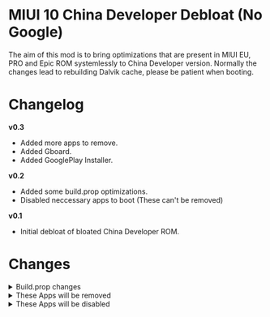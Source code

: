 
# MIUI 10 China Developer Debloat (No Google)

The aim of this mod is to bring optimizations that are present in MIUI EU, PRO and Epic ROM systemlessly to China Developer version.
Normally the changes lead to rebuilding Dalvik cache, please be patient when booting.

# Changelog

**v0.3**
- Added more apps to remove.
- Added Gboard.
- Added GooglePlay Installer.

**v0.2**
- Added some build.prop optimizations.
- Disabled neccessary apps to boot (These can't be removed)

**v0.1**
- Initial debloat of bloated China Developer ROM.

# Changes

<details>
  <summary>Build.prop changes</summary>

  * Telephone ring delay
  * Faster Boot-Animation FPS
  * Better Responsiveness & Speed
  * Better background memory management
  * Setup DNS servers
  * Support For IPV4 and IPV6
  * Network buffer tuning
  * Enable Quick Power-On Mode To Reduce Boot-Time
  * Indicator Hack
  * Camera2API
  * Increase jpg quality to 100%
  * Debugging Notification turned off
</details>

<details>
  <summary>These Apps will be removed</summary>

* **AnalyticsCore** *(/system/app/AnalyticsCore)*
* **BasicDreams** *(/system/app/BasicDreams)*
* **BugReport** *(/system/app/BugReport)*
* **CloudService** *(/system/app/CloudService)*
* **Email** *(/system/app/Email)*
* **GameCenter** *(/system/app/GameCenter)*
* **HybridAccessory** *(/system/app/HybridAccessory)*
* **HybridPlatform** *(/system/app/HybridPlatform)*
* **Joyose** *(/system/app/Joyose)*
* **MSA** *(/system/app/MSA)*
* **MetokNLP** *(/system/app/MetokNLP)*
* **Mipay** *(/system/app/Mipay)*
* **Music** *(/system/app/Music)*
* **PaymentService** *(/system/app/PaymentService)*
* **SogouInput** *(/system/app/SogouInput)*
* **Userguide** *(/system/app/Userguide)*
* **VirtualSim** *(/system/app/VirtualSim)*
* **VoiceAssist** *(/system/app/VoiceAssist)*
* **XMPass** *(/system/app/XMPass)*
* **YouDaoEngine** *(/system/app/YouDaoEngine)*
* **jjhome** *(/system/app/jjhome)*
* **klobugreport** *(/system/app/klobugreport)*
* **mab** *(/system/app/mab)*
* **BaiduIME** *(/system/data-app/BaiduIME)*
* **MiFinance** *(/system/data-app/MiFinance)*
* **MiLiveAssistant** *(/system/data-app/MiLiveAssistant)*
* **MiMobileNoti** *(/system/data-app/MiMobileNoti)*
* **MiShop** *(/system/data-app/MiShop)*
* **O2O** *(/system/data-app/O2O)*
* **SmartHome** *(/system/data-app/SmartHome)*
* **WaliLive** *(/system/data-app/WaliLive)*
* **XiaoAiSpeechEngine** *(/system/data-app/XiaoAiSpeechEngine)*
* **mihome** *(/system/data-app/mihome)*
* **MiGameCenterSDKService** *(/system/priv-app/MiGameCenterSDKService)*
* **Mipub** *(/system/priv-app/Mipub)*
* **MiuiVideo** *(/system/priv-app/MiuiVideo)*
* **YellowPage** *(/system/priv-app/YellowPage)*

</details>

<details>
  <summary>These Apps will be disabled</summary>

 * com.miui.video
 * com.miui.player
 * com.xiangkan.android
 * com.xiaomi.mimobile.noti
 * com.xiaomi.mibrain.speech
 * com.sohu.inputmethod.sogou.xiaomi
 * com.xiaomi.shop
 * com.wali.live
 * com.xiaomi.o2o
 * com.mi.liveassistant
 * com.baidu.input_mi
</details>
